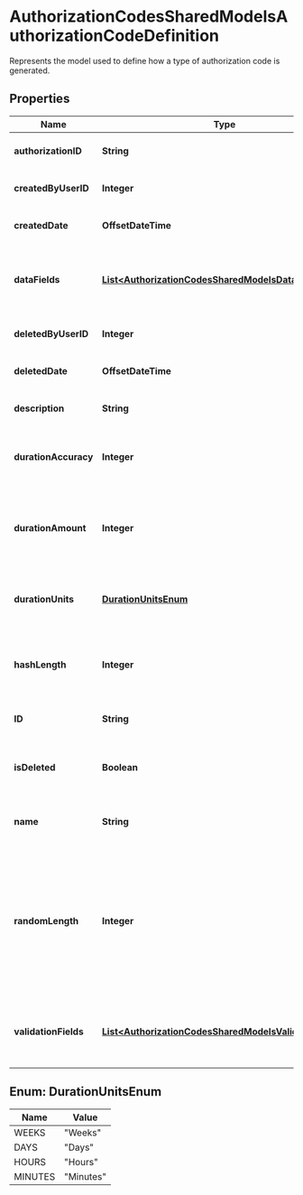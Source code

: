 

# AuthorizationCodesSharedModelsAuthorizationCodeDefinition

Represents the model used to define how a type of authorization code is generated.

## Properties

| Name | Type | Description | Notes |
|------------ | ------------- | ------------- | -------------|
|**authorizationID** | **String** | The value used for securing codes generated. |  [optional] |
|**createdByUserID** | **Integer** | The ID of the user that created this definition. Read only. |  [optional] |
|**createdDate** | **OffsetDateTime** | A timestamp of when this definition was created. Read only. |  [optional] |
|**dataFields** | [**List&lt;AuthorizationCodesSharedModelsDataField&gt;**](AuthorizationCodesSharedModelsDataField.md) | The defined fields to include in authorization codes generated from this definition. May not be updated. |  [optional] |
|**deletedByUserID** | **Integer** | The ID of the user that deleted this definition. Read only. |  [optional] |
|**deletedDate** | **OffsetDateTime** | A timestamp of when this definition was deleted. Read only. |  [optional] |
|**description** | **String** | A description of this definition. May not be updated. |  [optional] |
|**durationAccuracy** | **Integer** | The number of bits used for timestamp verification. Defaults to 5. May not be updated. |  [optional] |
|**durationAmount** | **Integer** | The amount of duration for the specified duration unit used to calculate the Authorization Code. Defaults to 1. May not be updated. |  [optional] |
|**durationUnits** | [**DurationUnitsEnum**](#DurationUnitsEnum) | The units of duration used to calculate the Authorization Code. Defaults to &#39;Days&#39;. May not be updated. |  [optional] |
|**hashLength** | **Integer** | The bit length of the hash data which will be used for the authorization code. Defaults to 20. May not be updated. |  [optional] |
|**ID** | **String** | The ID of the authorization code definition. Read only. |  [optional] |
|**isDeleted** | **Boolean** | Indicates whether this definition is enabled. True if generating codes is disabled. |  [optional] |
|**name** | **String** | The name of the authorization code definition. May not be updated. |  |
|**randomLength** | **Integer** | The bit length of random data which will be included in the authorization code.  This is necessary to allow creation of \&quot;identical\&quot; authorization codes containing the same timestamp. Defaults to 5. May not be updated. |  [optional] |
|**validationFields** | [**List&lt;AuthorizationCodesSharedModelsValidationField&gt;**](AuthorizationCodesSharedModelsValidationField.md) | The defined fields to verify when reading authorization codes generated from this definition. May not be updated. |  [optional] |



## Enum: DurationUnitsEnum

| Name | Value |
|---- | -----|
| WEEKS | &quot;Weeks&quot; |
| DAYS | &quot;Days&quot; |
| HOURS | &quot;Hours&quot; |
| MINUTES | &quot;Minutes&quot; |



